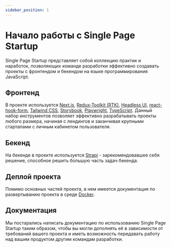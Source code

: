 ```yaml
---
sidebar_position: 1
---
```


# Начало работы с Single Page Startup

Single Page Startup представляет собой коллекцию практик и наработок, позволяющих команде разработки эффективно создавать проекты с фронтендом и бекендом на языке программирования JavaScript.

## Фронтенд

В проекте используется [Next.js](https://nextjs.org/), [Redux-Toolkit (RTK)](https://redux-toolkit.js.org/rtk-query/overview), [Headless UI](https://headlessui.com), [react-hook-form](https://react-hook-form.com/), [Tailwind CSS](https://tailwindcss.com/), [Storybook](https://storybook.js.org/), [Playwright](https://playwright.dev/), [TypeScript](https://typescriptlang.org/). Данный набор инструментов позволяет эффективно разрабатывать проекты любого размера, начиная с лендингов и заканчивая крупными стартапами с личным кабинетом пользователя.

## Бекенд

На бекенде в проекте используется [Strapi](https://strapi.io/) - зарекомендовавшее себя решение, способное решить большую часть задач бекенда.

## Деплой проекта

Помимо основных частей проекта, в нем имеется документация по развертыванию проекта в среде [Docker](https://www.docker.com/).

## Документация

Мы постарались написать документацию по использованию Single Page Startup таким образом, чтобы вы могли дополнять её в зависимости от требований вашего проекта и иметь возможность передавать работу над вашим продуктом другим командам разработки.
